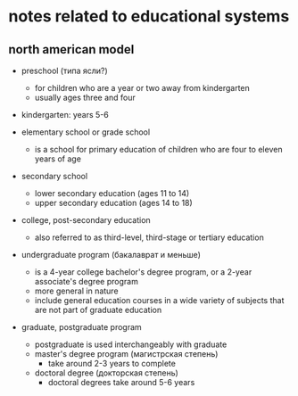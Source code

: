 # notes related to educational systems

## north american model

- preschool (типа ясли?)
  - for children who are a year or two away from kindergarten
  - usually ages three and four

- kindergarten: years 5-6

- elementary school or grade school
  - is a school for primary education of children who are four to eleven years of age

- secondary school
  - lower secondary education (ages 11 to 14)
  - upper secondary education (ages 14 to 18)

- college, post-secondary education
  - also referred to as third-level, third-stage or tertiary education 

- undergraduate program (бакалаврат и меньше)
  - is a 4-year college bachelor's degree program, or a 2-year associate's degree program
  - more general in nature
  - include general education courses in a wide variety of subjects that are not part of graduate education

- graduate, postgraduate program
  - postgraduate is used interchangeably with graduate
  - master's degree program (магистрская степень)
    - take around 2-3 years to complete
  - doctoral degree (докторская степень)
    - doctoral degrees take around 5-6 years
